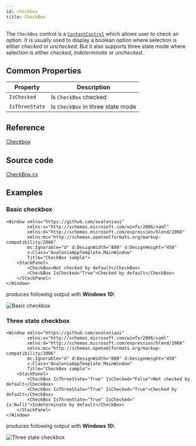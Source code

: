 ```yaml
---
id: checkbox
title: CheckBox
---
```


The `CheckBox` control is a [`ContentControl`](https://docs.avaloniaui.net/docs/controls/contentcontrol) which allows user to check an option. It is usually used to display a boolean option where selection is either _checked_ or _unchecked_. But it also supports three state mode where selection is either _checked_, _indeterminate_ or _unchecked_.

## Common Properties

| Property       | Description                       |
| -------------- | --------------------------------- |
| `IsChecked`    | Is `CheckBox` checked             |
| `IsThreeState` | Is `CheckBox` in three state mode |

## Reference

[Checkbox](http://reference.avaloniaui.net/api/Avalonia.Controls/CheckBox/)

## Source code

[CheckBox.cs](https://github.com/AvaloniaUI/Avalonia/blob/master/src/Avalonia.Controls/CheckBox.cs)

## Examples

### Basic checkbox

```markup
<Window xmlns="https://github.com/avaloniaui"
        xmlns:x="http://schemas.microsoft.com/winfx/2006/xaml"
        xmlns:d="http://schemas.microsoft.com/expression/blend/2008"
        xmlns:mc="http://schemas.openxmlformats.org/markup-compatibility/2006"
        mc:Ignorable="d" d:DesignWidth="800" d:DesignHeight="450"
        x:Class="AvaloniaAppTemplate.MainWindow"
        Title="CheckBox sample">
    <StackPanel>
        <CheckBox>Not checked by default</CheckBox>
        <CheckBox IsChecked="True">Checked by default</CheckBox>
    </StackPanel>
</Window>
```

produces following output with **Windows 10**\

  <div style={{textAlign: 'center'}}>
    <img src="/img/controls/checkbox/checkbox_basic.png" alt="Basic checkbox" />
  </div>


### Three state checkbox

```markup
<Window xmlns="https://github.com/avaloniaui"
        xmlns:x="http://schemas.microsoft.com/winfx/2006/xaml"
        xmlns:d="http://schemas.microsoft.com/expression/blend/2008"
        xmlns:mc="http://schemas.openxmlformats.org/markup-compatibility/2006"
        mc:Ignorable="d" d:DesignWidth="800" d:DesignHeight="450"
        x:Class="AvaloniaAppTemplate.MainWindow"
        Title="CheckBox sample">
    <StackPanel>
        <CheckBox IsThreeState="True" IsChecked="False">Not checked by default</CheckBox>
        <CheckBox IsThreeState="True" IsChecked="True">Checked by default</CheckBox>
        <CheckBox IsThreeState="True" IsChecked="{x:Null}">Indeterminate by default</CheckBox>
    </StackPanel>
</Window>
```

produces following output with **Windows 10**\

  <div style={{textAlign: 'center'}}>
    <img src="/img/controls/checkbox/checkbox_threestate.png" alt="Three state checkbox" />
  </div>